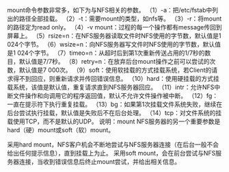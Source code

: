 mount命令参数非常多，如下为与NFS相关的参数。
（1）-a：把/etc/fstab中列出的路径全部挂载。
（2）-t：需要mount的类型，如nfs等。
（3）-r：将mount的路径定为read only。
（4）-v mount：过程的每一个操作都有message传回到屏幕上。
（5）rsize=n：在NFS服务器读取文件时NFS使用的字节数，默认值是1 024个字节。
（6）wsize=n：向NFS服务器写文件时NFS使用的字节数，默认值是1 024个字节。
（7）timeo=n：从超时后到第1次重新传送占用的1/7秒的数目，默认值是7/7秒。
（8）retry=n：在放弃后台mount操作之前可以尝试的次数，默认值是7 000次。
（9）soft：使用软挂载的方式挂载系统，若Client的请求得不到回应，则重新请求并传回错误信息。
（10）hard：使用硬挂载的方式挂载系统，该值是默认值，重复请求直到NFS服务器回应。
（11）intr：允许NFS中断文件操作和向调用它的程序返回值，默认不允许文件操作被中断。
（12）fg：一直在提示符下执行重复挂载。
（13）bg：如果第1次挂载文件系统失败，继续在后台尝试执行挂载，默认值是失败后不在后台处理。
（14）tcp：对文件系统的挂载使用TCP，而不是默认的UDP。
说明：mount NFS服务器的另一个重要参数是hard（硬）mount或soft（软）mount。
 
采用hard mount，NFS客户机会不断地尝试与NFS服务器连接（在后台一般不会给出任何提示信息），直到挂载上为止。
采用soft mount，会在前台尝试与NFS服务器连接，当收到错误信息后终止mount尝试，并给出相关信息。
